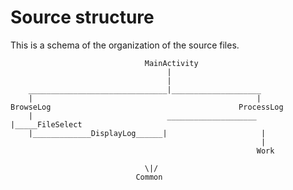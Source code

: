 # Source structure

This is a schema of the organization of the source files.

                                  MainActivity
                                       |
                                       |
        _______________________________|____________________
        |                                                  |
    BrowseLog                                          ProcessLog
        |                              ____________________ |_____FileSelect
        |_____________DisplayLog______|                     |
                                                            |
                                                           Work

                                  \|/
                                Common


